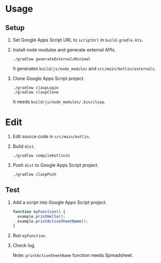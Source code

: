 # Usage

## Setup

1. Set Google Apps Script URL to `scriptUrl` in `build.gradle.kts`. 

1. Install node modules and generate external APIs.

   ```shell script
   ./gradlew generateExternalsMinimal
   ```

   It generates `build/js/node_modules` and `src/main/kotlin/externals`.

1. Clone Google Apps Script project.

   ```shell script
   ./gradlew claspLogin
   ./gradlew claspClone
   ```

   It needs `build/js/node_modules/.bin/clasp`.

# Edit

1. Edit source code in `src/main/kotlin`.

1. Build `dist`.

   ```shell script
   ./gradlew compileKotlinJs
   ```

1. Push `dist` to Google Apps Script project.

   ```shell script
   ./gradlew claspPush
   ```

## Test

1. Add a script into Google Apps Script project.

   ```javascript
   function myFunction() {
     example.printHello();
     example.printActiveSheetName();
   }
   ```

1. Run `myFunction`.

1. Check log.

   Note: `printActiveSheetName` function needs Spreadsheet. 